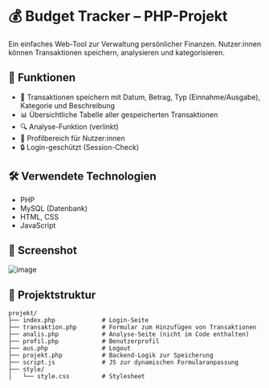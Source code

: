 # 💰 Budget Tracker – PHP-Projekt

Ein einfaches Web-Tool zur Verwaltung persönlicher Finanzen. Nutzer:innen können Transaktionen speichern, analysieren und kategorisieren.

## 📌 Funktionen

- 💾 Transaktionen speichern mit Datum, Betrag, Typ (Einnahme/Ausgabe), Kategorie und Beschreibung
- 📊 Übersichtliche Tabelle aller gespeicherten Transaktionen
- 🔍 Analyse-Funktion (verlinkt)
- 👤 Profilbereich für Nutzer:innen
- 🔒 Login-geschützt (Session-Check)

## 🛠️ Verwendete Technologien

- PHP
- MySQL (Datenbank)
- HTML, CSS
- JavaScript

## 📸 Screenshot
![image](https://github.com/user-attachments/assets/8a3ae3f9-eb2e-493a-a811-7e2670d9b096)

## 🧩 Projektstruktur

```text
projekt/
├── index.php             # Login-Seite
├── transaktion.php       # Formular zum Hinzufügen von Transaktionen
├── analis.php            # Analyse-Seite (nicht im Code enthalten)
├── profil.php            # Benutzerprofil
├── aus.php               # Logout
├── projekt.php           # Backend-Logik zur Speicherung
├── script.js             # JS zur dynamischen Formularanpassung
├── style/
│   └── style.css         # Stylesheet

